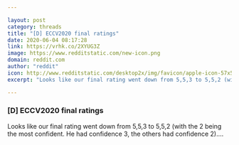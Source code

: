 ```yaml
---

layout: post
category: threads
title: "[D] ECCV2020 final ratings"
date: 2020-06-04 08:17:28
link: https://vrhk.co/2XYUG3Z
image: https://www.redditstatic.com/new-icon.png
domain: reddit.com
author: "reddit"
icon: http://www.redditstatic.com/desktop2x/img/favicon/apple-icon-57x57.png
excerpt: "Looks like our final rating went down from 5,5,3 to 5,5,2 (with the 2 being the most confident. He had confidence 3, the others had confidence 2)...."

---
```


### [D] ECCV2020 final ratings

Looks like our final rating went down from 5,5,3 to 5,5,2 (with the 2 being the most confident. He had confidence 3, the others had confidence 2)....